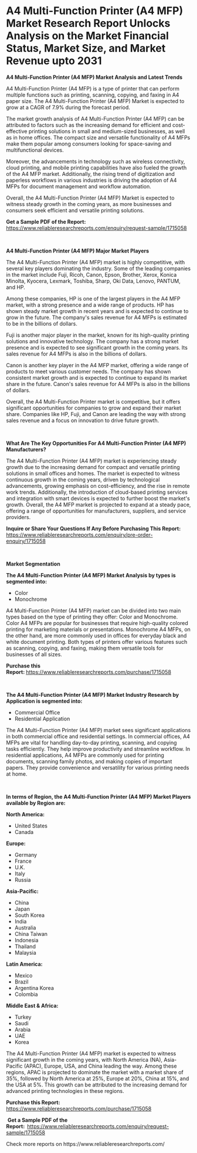 <p><h1>A4 Multi-Function Printer (A4 MFP) Market Research Report Unlocks Analysis on the Market Financial Status, Market Size, and Market Revenue upto 2031</h1></p><p><strong>A4 Multi-Function Printer (A4 MFP) Market Analysis and Latest Trends</strong></p>
<p><p>A4 Multi-Function Printer (A4 MFP) is a type of printer that can perform multiple functions such as printing, scanning, copying, and faxing in A4 paper size. The A4 Multi-Function Printer (A4 MFP) Market is expected to grow at a CAGR of 7.9% during the forecast period. </p><p>The market growth analysis of A4 Multi-Function Printer (A4 MFP) can be attributed to factors such as the increasing demand for efficient and cost-effective printing solutions in small and medium-sized businesses, as well as in home offices. The compact size and versatile functionality of A4 MFPs make them popular among consumers looking for space-saving and multifunctional devices. </p><p>Moreover, the advancements in technology such as wireless connectivity, cloud printing, and mobile printing capabilities have also fueled the growth of the A4 MFP market. Additionally, the rising trend of digitization and paperless workflows in various industries is driving the adoption of A4 MFPs for document management and workflow automation.</p><p>Overall, the A4 Multi-Function Printer (A4 MFP) Market is expected to witness steady growth in the coming years, as more businesses and consumers seek efficient and versatile printing solutions.</p></p>
<p><strong>Get a Sample PDF of the Report:&nbsp;</strong> <a href="https://www.reliableresearchreports.com/enquiry/request-sample/1715058">https://www.reliableresearchreports.com/enquiry/request-sample/1715058</a></p>
<p>&nbsp;</p>
<p><strong>A4 Multi-Function Printer (A4 MFP) Major Market Players</strong></p>
<p><p>The A4 Multi-Function Printer (A4 MFP) market is highly competitive, with several key players dominating the industry. Some of the leading companies in the market include Fuji, Ricoh, Canon, Epson, Brother, Xerox, Konica Minolta, Kyocera, Lexmark, Toshiba, Sharp, Oki Data, Lenovo, PANTUM, and HP.</p><p>Among these companies, HP is one of the largest players in the A4 MFP market, with a strong presence and a wide range of products. HP has shown steady market growth in recent years and is expected to continue to grow in the future. The company's sales revenue for A4 MFPs is estimated to be in the billions of dollars.</p><p>Fuji is another major player in the market, known for its high-quality printing solutions and innovative technology. The company has a strong market presence and is expected to see significant growth in the coming years. Its sales revenue for A4 MFPs is also in the billions of dollars.</p><p>Canon is another key player in the A4 MFP market, offering a wide range of products to meet various customer needs. The company has shown consistent market growth and is expected to continue to expand its market share in the future. Canon's sales revenue for A4 MFPs is also in the billions of dollars.</p><p>Overall, the A4 Multi-Function Printer market is competitive, but it offers significant opportunities for companies to grow and expand their market share. Companies like HP, Fuji, and Canon are leading the way with strong sales revenue and a focus on innovation to drive future growth.</p></p>
<p>&nbsp;</p>
<p><strong>What Are The Key Opportunities For A4 Multi-Function Printer (A4 MFP) Manufacturers?</strong></p>
<p><p>The A4 Multi-Function Printer (A4 MFP) market is experiencing steady growth due to the increasing demand for compact and versatile printing solutions in small offices and homes. The market is expected to witness continuous growth in the coming years, driven by technological advancements, growing emphasis on cost-efficiency, and the rise in remote work trends. Additionally, the introduction of cloud-based printing services and integration with smart devices is expected to further boost the market's growth. Overall, the A4 MFP market is projected to expand at a steady pace, offering a range of opportunities for manufacturers, suppliers, and service providers.</p></p>
<p><strong>Inquire or Share Your Questions If Any Before Purchasing This Report:</strong> <a href="https://www.reliableresearchreports.com/enquiry/pre-order-enquiry/1715058">https://www.reliableresearchreports.com/enquiry/pre-order-enquiry/1715058</a></p>
<p>&nbsp;</p>
<p><strong>Market Segmentation</strong></p>
<p><strong>The A4 Multi-Function Printer (A4 MFP) Market Analysis by types is segmented into:</strong></p>
<p><ul><li>Color</li><li>Monochrome</li></ul></p>
<p><p>A4 Multi-Function Printer (A4 MFP) market can be divided into two main types based on the type of printing they offer: Color and Monochrome. Color A4 MFPs are popular for businesses that require high-quality colored printing for marketing materials or presentations. Monochrome A4 MFPs, on the other hand, are more commonly used in offices for everyday black and white document printing. Both types of printers offer various features such as scanning, copying, and faxing, making them versatile tools for businesses of all sizes.</p></p>
<p><strong>Purchase this Report:&nbsp;</strong><a href="https://www.reliableresearchreports.com/purchase/1715058">https://www.reliableresearchreports.com/purchase/1715058</a></p>
<p>&nbsp;</p>
<p><strong>The A4 Multi-Function Printer (A4 MFP) Market Industry Research by Application is segmented into:</strong></p>
<p><ul><li>Commercial Office</li><li>Residential Application</li></ul></p>
<p><p>The A4 Multi-Function Printer (A4 MFP) market sees significant applications in both commercial office and residential settings. In commercial offices, A4 MFPs are vital for handling day-to-day printing, scanning, and copying tasks efficiently. They help improve productivity and streamline workflow. In residential applications, A4 MFPs are commonly used for printing documents, scanning family photos, and making copies of important papers. They provide convenience and versatility for various printing needs at home.</p></p>
<p>&nbsp;</p>
<p><strong>In terms of Region, the A4 Multi-Function Printer (A4 MFP) Market Players available by Region are:</strong></p>
<p>
    <p> <strong> North America: </strong>
        <ul>
            <li>United States</li>
            <li>Canada</li>
        </ul>
        </p> 
    <p> <strong> Europe: </strong>
        <ul>
            <li>Germany</li>
            <li>France</li>
            <li>U.K.</li>
            <li>Italy</li>
            <li>Russia</li>
        </ul>
        </p> 
    <p> <strong> Asia-Pacific: </strong>
        <ul>
            <li>China</li>
            <li>Japan</li>
            <li>South Korea</li>
            <li>India</li>
            <li>Australia</li>
            <li>China Taiwan</li>
            <li>Indonesia</li>
            <li>Thailand</li>
            <li>Malaysia</li>
        </ul>
        </p> 
    <p> <strong> Latin America: </strong>
        <ul>
            <li>Mexico</li>
            <li>Brazil</li>
            <li>Argentina Korea</li>
            <li>Colombia</li>
        </ul>
        </p> 
    <p> <strong> Middle East & Africa: </strong>
        <ul>
            <li>Turkey</li>
            <li>Saudi</li>
            <li>Arabia</li>
            <li>UAE</li>
            <li>Korea</li>
        </ul>
    </p>
    </p>
<p><p>The A4 Multi-Function Printer (A4 MFP) market is expected to witness significant growth in the coming years, with North America (NA), Asia-Pacific (APAC), Europe, USA, and China leading the way. Among these regions, APAC is projected to dominate the market with a market share of 35%, followed by North America at 25%, Europe at 20%, China at 15%, and the USA at 5%. This growth can be attributed to the increasing demand for advanced printing technologies in these regions.</p></p>
<p><strong>Purchase this Report: </strong><a href="https://www.reliableresearchreports.com/purchase/1715058">https://www.reliableresearchreports.com/purchase/1715058</a></p>
<p>&nbsp;<strong>Get a Sample PDF of the Report:&nbsp;&nbsp;</strong><a href="https://www.reliableresearchreports.com/enquiry/request-sample/1715058">https://www.reliableresearchreports.com/enquiry/request-sample/1715058</a></p>
<p><strong></strong></p>
<p>Check more reports on https://www.reliableresearchreports.com/</p>